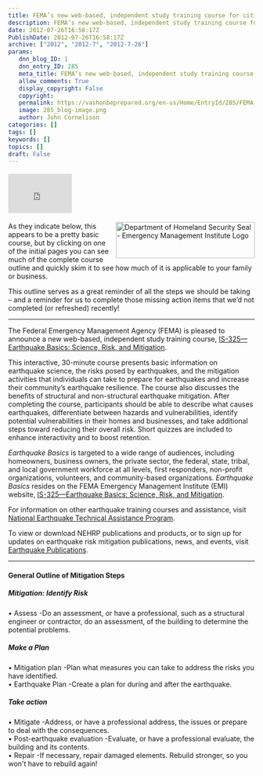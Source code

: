 ```yaml
---
title: FEMA’s new web-based, independent study training course for citizens and businesses-- IS-325—Earthquake Basics-- Science, Risk, and Mitigation
description: FEMA’s new web-based, independent study training course for citizens and businesses-- IS-325—Earthquake Basics-- Science, Risk, and Mitigation
date: 2012-07-26T16:58:17Z
PublishDate: 2012-07-26T16:58:17Z
archive: ["2012", "2012-7", "2012-7-26"]
params:
   dnn_blog_ID: 1
   dnn_entry_ID: 285
   meta_title: FEMA’s new web-based, independent study training course for citizens and businesses-- IS-325—Earthquake Basics-- Science, Risk, and Mitigation
   allow_comments: True
   display_copyright: False
   copyright: 
   permalink: https://vashonbeprepared.org/en-us/Home/EntryId/285/FEMA-rsquo-s-new-web-based-independent-study-training-course-for-citizens-and-businesses-IS-325-mdash-Earthquake-Basics-Science-Risk-and-Mitigation
   image: 285_blog-image.png
   author: John Cornelison
categories: []
tags: []
keywords: []
topics: []
draft: False
---
```


<div class="wlWriterHeaderFooter" style="float:none; margin:0px; padding:4px 0px 4px 0px;"><iframe src="http://www.facebook.com/widgets/like.php?href=http://vashonbeprepared.org/News/Blogs/VashonPreparedness/tabid/164/EntryId/285/FEMA-rsquo-s-new-web-based-independent-study-training-course-for-citizens-and-businesses-IS-325-mdash-Earthquake-Basics-Science-Risk-and-Mitigation.aspx" scrolling="no" frameborder="0" style="border:none; width:130px; height:80px"></iframe></div><p><img style="margin: 0px 0px 5px 5px; display: inline; float: right" alt="Department of Homeland Security Seal - Emergency Management Institute Logo" align="right" src="http://training.fema.gov/_images1/common/EMI_logo.png" width="284" height="74" />As they indicate below, this appears to be a pretty basic course, but by clicking on one of the initial pages you can see much of the complete course outline and quickly skim it to see how much of it is applicable to your family or business. </p>  <p>This outline serves as a great reminder of all the steps we should be taking – and a reminder for us to complete those missing action items that we’d not completed (or refreshed) recently!</p>  <hr />  <p>The Federal Emergency Management Agency (FEMA) is pleased to announce a new web-based, independent study training course, <a href="http://training.fema.gov/EMIWeb/IS/is325.asp" target="_blank">IS-325—Earthquake Basics: Science, Risk, and Mitigation</a>.</p>  <p>This interactive, 30-minute course presents basic information on earthquake science, the risks posed by earthquakes, and the mitigation activities that individuals can take to prepare for earthquakes and increase their community’s earthquake resilience. The course also discusses the benefits of structural and non-structural earthquake mitigation. After completing the course, participants should be able to describe what causes earthquakes, differentiate between hazards and vulnerabilities, identify potential vulnerabilities in their homes and businesses, and take additional steps toward reducing their overall risk. Short quizzes are included to enhance interactivity and to boost retention.</p>  <p><em>Earthquake Basics</em> is targeted to a wide range of audiences, including homeowners, business owners, the private sector, the federal, state, tribal, and local government workforce at all levels, first responders, non-profit organizations, volunteers, and community-based organizations. <em>Earthquake Basics</em> resides on the FEMA Emergency Management Institute (EMI) website, <a href="http://training.fema.gov/EMIWeb/IS/is325.asp" target="_blank">IS-325—Earthquake Basics: Science, Risk, and Mitigation</a>.</p>  <p>For information on other earthquake training courses and assistance, visit <a href="http://www.fema.gov/national-earthquake-hazards-reduction-program/national-earthquake-technical-assistance-program" target="_blank">National Earthquake Technical Assistance Program</a>.</p>  <p>To view or download NEHRP publications and products, or to sign up for updates on earthquake risk mitigation publications, news, and events, visit <a href="http://www.fema.gov/earthquake-publications" target="_blank">Earthquake Publications</a>.</p>  <p>   <hr /></p>  <h4>General Outline of Mitigation Steps</h4>  <h5>Mitigation: Identify Risk</h5>  <p>• Assess -Do an assessment, or have a professional, such as a structural engineer or contractor, do an assessment, of the building to determine the potential problems.</p>  <h5>Make a Plan</h5>  <p>• Mitigation plan -Plan what measures you can take to address the risks you have identified.   <br />• Earthquake Plan -Create a plan for during and after the earthquake.</p>  <h5>Take action</h5>  <p>• Mitigate -Address, or have a professional address, the issues or prepare to deal with the consequences.   <br />• Post-earthquake evaluation -Evaluate, or have a professional evaluate, the building and its contents.    <br />• Repair -If necessary, repair damaged elements. Rebuild stronger, so you won't have to rebuild again!</p>
